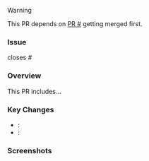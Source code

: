 <!--
This section is optional. Use it if this PR has dependencies.
--> 
> [!WARNING]  
> This PR depends on [PR #<number>](https://github.com/Swift-Money-Management-Team-App/MoneyManagementApp/pull/number) getting merged first.

### Issue
closes #<number> <!-- Add the issue number-->

### Overview
<!-- Briefly describe the purpose of this PR. -->
This PR includes...

### Key Changes

<!-- List the key features or bug fixes. Add a brief description if needed. -->
- **<feat1>**: <optional description>
- **<feat2>**: <optional description>

### Screenshots

<!-- This section is optional. Attach screenshots if needed. -->
